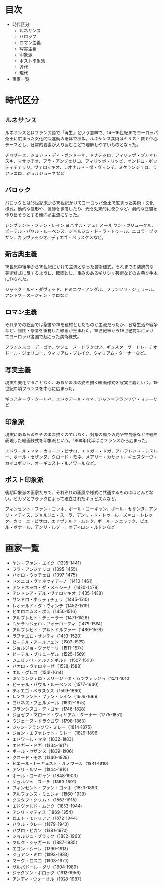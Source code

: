 # 目次

* 時代区分
  - ルネサンス
  - バロック
  - ロマン主義
  - 写実主義
  - 印象派
  - ポスト印象派
  - 近代
  - 現代
* 画家一覧

# 時代区分

## ルネサンス
ルネサンスとはフランス語で「再生」という意味で、14～16世紀までヨーロッパ全土に広まった文化的な運動の総体である。ルネサンス美術はキリスト教を中心テーマとし、日常的要素が入り込むことで理解しやすいものとなった。

チマブーエ、ジョット・ディ・ボンドーネ、ドナテッロ、フィリッポ・ブルネレスキ、マサッチオ、フラ・アンジェリコ、フィリッポ・リッピ、サンドロ・ボッティチェッリ、ヴェロッキオ、レオナルド・ダ・ヴィンチ、ミケランジェロ、ラファエロ、ジョルジョーネなど

## バロック
バロックとは16世紀末から18世紀かけてヨーロッパ全土で広まった美術・文化様式。動的な造形や、装飾を多用したり、光を効果的に使うなど、劇的な空間を作り出そうとする傾向が主流になった。

レンブラント・ファン・レイン ヨハネス・フェルメール ヤン・ブリューゲル、ピーテル・パウル・ルーベンス、ジョルジュ・ド・ラ・トゥール、ニコラ・プッサン、カラヴァッジオ、ディエゴ・ベラスケスなど。

## 新古典主義
18世紀中後半から19世紀にかけて主流となった芸術様式。それまでの装飾的な美術様式に反するように、確固とし、重みのあるギリシャ芸術などの古典を手本に作られた。

ジャック＝ルイ・ダヴィッド、ドミニク・アングル、フランソワ・ジェラール、アントワーヌ＝ジャン・グロなど

## ロマン主義
それまでの絵画では聖書や神を題材としたものが主流だったが、日常生活や戦争など、個性・感情を重視した絵画が生まれた。18世紀末から19世紀前半にかけてヨーロッパ各国で起こった美術様式。

フランシスコ・デ・ゴヤ、ウジェーヌ・ドラクロワ、ギュスターヴ・ドレ、テオドール・ジェリコー、ウィリアム・ブレイク、ウィリアム・ターナーなど。

## 写実主義
現実を美化することなく、あるがままの姿を描く絵画様式を写実主義という。19世紀中頃フランスを中心に広まった。

ギュスターヴ・クールベ、エドゥアール・マネ、ジャン＝フランソワ・ミレーなど

## 印象派
現実にあるものをそのまま描くのではなく、対象の周りの光や空気感など主観を表現した絵画様式を印象派という。1860年代半ばにフランスから広まった。

エドワール・マネ、カミーユ・ピサロ、エドガー・ドガ、アルフレッド・シスレー、ポール・セザンヌ、クロード・モネ、メアリー・カサット、ギュスターヴ・カイユボット、オーギュスト・ルノワールなど。

## ポスト印象派
後期印象派の画家たちで、それぞれの画風や様式に共通するものはほとんどない。ピカソとブラックによって確立されたキュビズムなど。

フィンセント・ファン・ゴッホ、ポール・ゴーギャン、ポール・セザンヌ、アンリ・マティス、ジョルジュ・スーラ、アンリ・ド・トゥールーズ＝ロートレック、カミーユ・ピサロ、エドヴァルド・ムンク、ポール・シニャック、ピエール・ボナール、アンリ・ルソー、オディロン・ルドンなど

# 画家一覧

* ヤン・ファン・エイク（1395-1441）
* フラ・アンジェリコ（1395-1455）
* パオロ・ウッチェロ（1397-1475）
* ドメニコ・ヴェネツィアーノ（1410-1461）
* アントネッロ・ダ・メッシーナ（1430-1479）
* アンドレア・デル・ヴェロッキオ（1435-1488）
* サンドロ・ボッティチェリ（1445-1510）
* レオナルド・ダ・ヴィンチ（1452-1519）
* ヒエロニムス・ボス（1450-1516）
* アルブレヒト・デューラー（1471-1528）
* ミケランジェロ・ブオナローティ（1475-1564）
* アルブレヒト・アルトドルファー（1480-1538）
* ラファエロ・サンティ（1483-1520）
* ピーテル・アールツェン（1507-1575）
* ジョルジョ・ヴァザーリ（1511-1574）
* ピーテル・ブリューゲル（1525-1569）
* ジュゼッペ・アルチンボルト（1527-1593）
* パオロ・ヴェロネーゼ（1528-1588）
* エル・グレコ（1541-1614）
* ミケランジェロ・メリージ・ダ・カラヴァッジョ（1571-1610）
* ピーテル・パウル・ルーベンス（1577-1640）
* ディエゴ・ベラスケス（1599-1660）
* レンブラント・ファン・レイン（1606-1669）
* ヨハネス・フェルメール（1632-1675）
* フランシスコ・デ・ゴヤ（1746-1828）
* ジョゼフ・マロード・ウィリアム・ターナー（1775-1851）
* ウジェーヌ・ドラクロワ（1798-1863）
* ジャン=フランソワ・ミレー（1814-1875）
* ジョン・エヴァレット・ミレー（1829-1896）
* エドワール・マネ（1832-1883）
* エドガー・ドガ（1834-1917）
* ポール・セザンヌ（1839-1906）
* クロード・モネ（1840-1926）
* ピエール=オーギュスト・ルノワール（1841-1919）
* アンリ・ルソー（1844-1910）
* ポール・ゴーギャン（1848-1903）
* ジョルジュ・スーラ（1859-1891）
* フィンセント・ファン・ゴッホ（1853-1890）
* アルフォンス・ミュシャ（1860-1939）
* グスタフ・クリムト（1862-1918）
* エドヴァルド・ムンク（1863-1944）
* アンリ・マティス（1869-1954）
* ピエト・モドリアン（1872-1944）
* パウル・クレー（1879-1940）
* パブロ・ピカソ（1881-1973）
* ジョルジュ・ブラック（1882-1963）
* マルク・シャガール（1887-1985）
* エゴン・シーレ（1890-1918）
* ジョアン・ミロ（1893-1983）
* マーク・ロスコ（1903-1970）
* サルバドール・ダリ（1904-1989）
* ジャクソン・ポロック（1912-1956）
* アンディ・ウォーホル（1928-1987）
